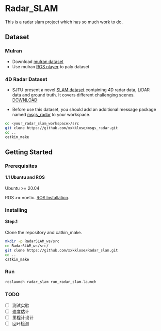 # Radar_SLAM

This is a radar slam project which has so much work to do.

## Dataset 
### Mulran

- Download [mulran dataset](https://sites.google.com/view/mulran-pr/download)
- Use mulran [ROS player](https://github.com/irapkaist/file_player_mulran) to paly dataset

### 4D Radar Dataset 
- SJTU present a novel [SLAM dataset](https://robotics.sjtu.edu.cn/xwxshd/1184.html) containing 4D radar data, LiDAR data and ground truth. It covers different challenging scenes. [DOWNLOAD](https://robotics.sjtu.edu.cn/upload/file/dataset/4d_radar_dataset/4D_radar_dataset.zip)

- Before use this dataset, you should add an additional message package named [msgs_radar](https://github.com/xxkklose/msgs_radar) to your workspace.

```bash
cd <your_radar_slam_workspace>/src
git clone https://github.com/xxkklose/msgs_radar.git
cd ..
catkin_make
```

## Getting Started

### Prerequisites

#### 1.1 Ubuntu and ROS
Ubuntu >= 20.04

ROS >= noetic. [ROS Installation](http://wiki.ros.org/ROS/Installation).


### Installing
 
#### Step.1

 Clone the repository and catkin_make.
 
```bash
mkdir -p RadarSLAM_ws/src
cd RadarSLAM_ws/src/
git clone https://github.com/xxkklose/Radar_slam.git
cd ..
catkin_make
```

### Run

```bash
roslaunch radar_slam run_radar_slam.launch
```

### TODO
- [ ] 测试实验
- [ ] 速度估计
- [ ] 里程计设计
- [ ] 回环检测
